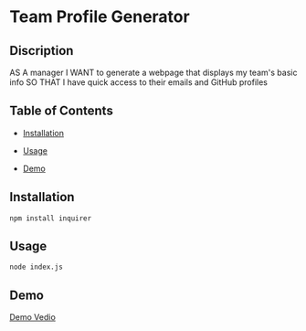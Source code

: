 # Team Profile Generator

## Discription

AS A manager
I WANT to generate a webpage that displays my team's basic info
SO THAT I have quick access to their emails and GitHub profiles


## Table of Contents

* [Installation](#installation)

* [Usage](#usage)

* [Demo](#demo)

## Installation

```
npm install inquirer
```

## Usage

```
node index.js
```

## Demo

[Demo Vedio](#)
